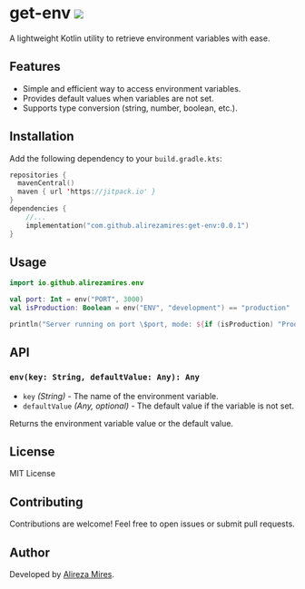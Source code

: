 # get-env [![](https://jitpack.io/v/alirezamires/get-env.svg)](https://jitpack.io/#alirezamires/get-env)

A lightweight Kotlin utility to retrieve environment variables with ease.

## Features

- Simple and efficient way to access environment variables.
- Provides default values when variables are not set.
- Supports type conversion (string, number, boolean, etc.).

## Installation

Add the following dependency to your `build.gradle.kts`:

```kotlin
repositories {
  mavenCentral()
  maven { url 'https://jitpack.io' }
}
dependencies {
    //...
    implementation("com.github.alirezamires:get-env:0.0.1")
}
```

## Usage

```kotlin
import io.github.alirezamires.env

val port: Int = env("PORT", 3000)
val isProduction: Boolean = env("ENV", "development") == "production"

println("Server running on port \$port, mode: ${if (isProduction) "Production" else "Development"}")
```

## API

### `env(key: String, defaultValue: Any): Any`

- `key` *(String)* - The name of the environment variable.
- `defaultValue` *(Any, optional)* - The default value if the variable is not set.

Returns the environment variable value or the default value.

## License

MIT License

## Contributing

Contributions are welcome! Feel free to open issues or submit pull requests.

## Author

Developed by [Alireza Mires](https://github.com/alirezamires).


